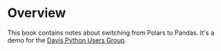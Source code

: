 # Overview

This book contains notes about switching from Polars to Pandas. It's a demo for
the [Davis Python Users Group][dpug].

[dpug]: https://datalab.ucdavis.edu/davis-python-users-group/
